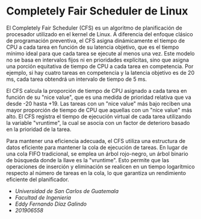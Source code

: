 # Completely Fair Scheduler de Linux

El Completely Fair Scheduler (CFS) es un algoritmo de planificación de procesador utilizado en el kernel de Linux. A diferencia del enfoque clásico de programación preventiva, el CFS asigna dinámicamente el tiempo de CPU a cada tarea en función de su latencia objetivo, que es el tiempo mínimo ideal para que cada tarea se ejecute al menos una vez. Este modelo no se basa en intervalos fijos ni en prioridades explícitas, sino que asigna una porción equitativa de tiempo de CPU a cada tarea en competencia. Por ejemplo, si hay cuatro tareas en competencia y la latencia objetivo es de 20 ms, cada tarea obtendrá un intervalo de tiempo de 5 ms.

El CFS calcula la proporción de tiempo de CPU asignado a cada tarea en función de su "nice value", que es una medida de prioridad relativa que va desde -20 hasta +19. Las tareas con un "nice value" más bajo reciben una mayor proporción de tiempo de CPU que aquellas con un "nice value" más alto. El CFS registra el tiempo de ejecución virtual de cada tarea utilizando la variable "vruntime", la cual se asocia con un factor de deterioro basado en la prioridad de la tarea.

Para mantener una eficiencia adecuada, el CFS utiliza una estructura de datos eficiente para mantener la cola de ejecución de tareas. En lugar de una cola FIFO tradicional, se emplea un árbol rojo-negro, un árbol binario de búsqueda donde la llave es la "vruntime". Esto permite que las operaciones de inserción y eliminación se realicen en un tiempo logarítmico respecto al número de tareas en la cola, lo que garantiza un rendimiento eficiente del planificador.

- _Universidad de San Carlos de Guatemala_
- _Facultad de Ingenieria_
- _Eddy Fernando Díaz Galindo_
- _201906558_
